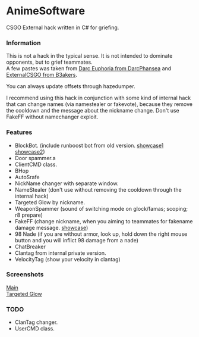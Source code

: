 # AnimeSoftware
CSGO External hack written in C# for griefing.

### Information
This is not a hack in the typical sense.  It is not intended to dominate opponents, but to grief teammates.  
A few pastes was taken from [Darc Euphoria from DarcPhansea](https://github.com/DarcPhansea/Darc-Euphoria) and [ExternalCSGO from B3akers](https://github.com/B3akers/ExternalCSGO).  
  
You can always update offsets through hazedumper.    
  
I recommend using this hack in conjunction with some kind of internal hack that can change names (via namestealer or fakevote), because they remove the cooldown and the message about the nickname change. Don't use FakeFF without namechanger exploit.
  

### Features
- BlockBot. (include runboost bot from old version. [showcase1](https://www.youtube.com/watch?v=mLDMrwj9PPE "showcase1") [showcase2](https://www.youtube.com/watch?v=ODWALQlLVbY "showcase2"))
- Door spammer.a
- ClientCMD class.
- BHop
- AutoSrafe
- NickName changer with separate window.
- NameStealer (don't use without removing the cooldown through the internal hack)
- Targeted Glow by nickname.
- WeaponSpammer (sound of switching mode on glock/famas; scoping; r8 prepare)
- FakeFF (change nickname, when you aiming to teammates for fakename damage message. [showcase](https://gph.is/g/Zyzj6qW "showcase"))
- 98 Nade (if you are without armor, look up, hold down the right mouse button and you will inflict 98 damage from a nade)
- ChatBreaker
- Clantag from internal private version.
- VelocityTag (show your velocity in clantag)

### Screenshots 
[Main](https://ibb.co/KDvv4H4 "Main")  
[Targeted Glow](https://ibb.co/1T1MjTc "Targeted Glow")  

### TODO
- ClanTag changer.
- UserCMD class.
